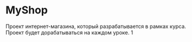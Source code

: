 # MyShop

Проект интернет-магазина, который разрабатывается в рамках курса. Проект будет дорабатываться на каждом уроке.
1
